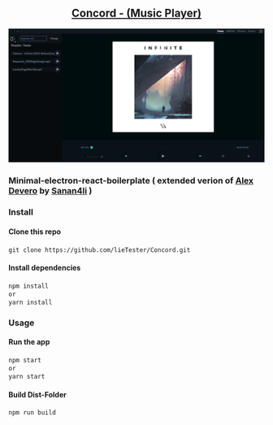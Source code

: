 <h2 align="center">
<a href="https://drive.google.com/file/d/1ihD8RPjMB6Iz3auskRE4LQ5ELV8zu2Ct/view?usp=sharing">Concord - (Music Player)</a>
</h2>

![Screenshot1](assets/Screenshot1.png)

### Minimal-electron-react-boilerplate ( extended verion of [Alex Devero](https://github.com/alexdevero) by [Sanan4li](https://github.com/Sanan4li) )

### Install

#### Clone this repo

```
git clone https://github.com/lieTester/Concord.git
```

#### Install dependencies

```
npm install
or
yarn install
```

### Usage

#### Run the app

```
npm start
or
yarn start
```

#### Build Dist-Folder

```
npm run build
```
